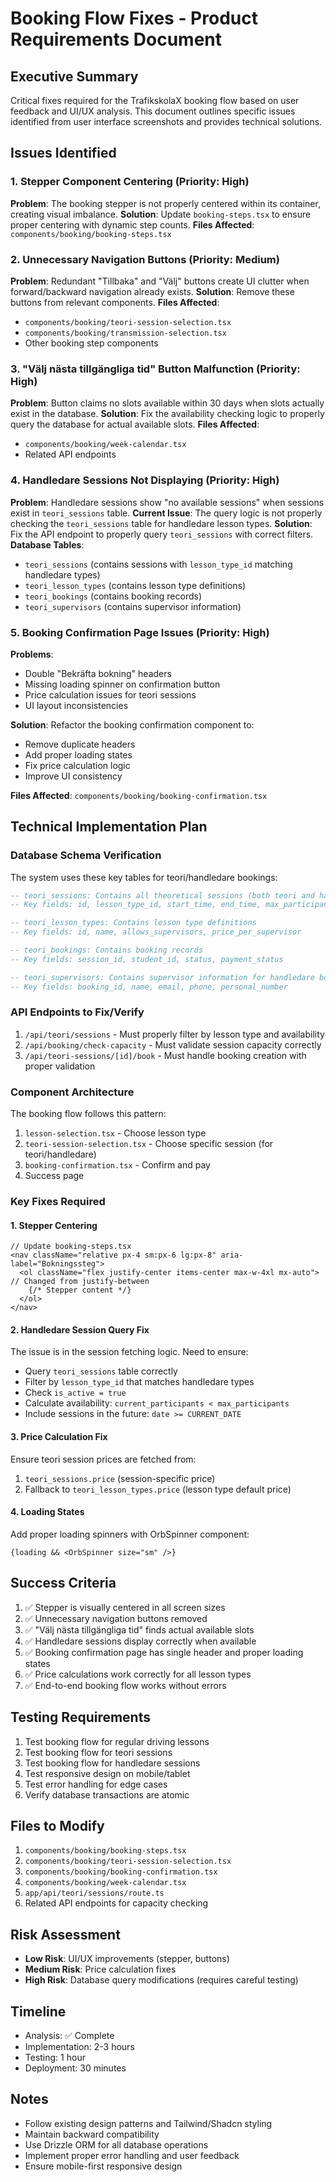 # Booking Flow Fixes - Product Requirements Document

## Executive Summary
Critical fixes required for the TrafikskolaX booking flow based on user feedback and UI/UX analysis. This document outlines specific issues identified from user interface screenshots and provides technical solutions.

## Issues Identified

### 1. Stepper Component Centering (Priority: High)
**Problem**: The booking stepper is not properly centered within its container, creating visual imbalance.
**Solution**: Update `booking-steps.tsx` to ensure proper centering with dynamic step counts.
**Files Affected**: `components/booking/booking-steps.tsx`

### 2. Unnecessary Navigation Buttons (Priority: Medium)
**Problem**: Redundant "Tillbaka" and "Välj" buttons create UI clutter when forward/backward navigation already exists.
**Solution**: Remove these buttons from relevant components.
**Files Affected**: 
- `components/booking/teori-session-selection.tsx`
- `components/booking/transmission-selection.tsx`
- Other booking step components

### 3. "Välj nästa tillgängliga tid" Button Malfunction (Priority: High)
**Problem**: Button claims no slots available within 30 days when slots actually exist in the database.
**Solution**: Fix the availability checking logic to properly query the database for actual available slots.
**Files Affected**: 
- `components/booking/week-calendar.tsx`
- Related API endpoints

### 4. Handledare Sessions Not Displaying (Priority: High)
**Problem**: Handledare sessions show "no available sessions" when sessions exist in `teori_sessions` table.
**Current Issue**: The query logic is not properly checking the `teori_sessions` table for handledare lesson types.
**Solution**: Fix the API endpoint to properly query `teori_sessions` with correct filters.
**Database Tables**: 
- `teori_sessions` (contains sessions with `lesson_type_id` matching handledare types)
- `teori_lesson_types` (contains lesson type definitions)
- `teori_bookings` (contains booking records)
- `teori_supervisors` (contains supervisor information)

### 5. Booking Confirmation Page Issues (Priority: High)
**Problems**:
- Double "Bekräfta bokning" headers
- Missing loading spinner on confirmation button
- Price calculation issues for teori sessions
- UI layout inconsistencies

**Solution**: Refactor the booking confirmation component to:
- Remove duplicate headers
- Add proper loading states
- Fix price calculation logic
- Improve UI consistency

**Files Affected**: `components/booking/booking-confirmation.tsx`

## Technical Implementation Plan

### Database Schema Verification
The system uses these key tables for teori/handledare bookings:
```sql
-- teori_sessions: Contains all theoretical sessions (both teori and handledare)
-- Key fields: id, lesson_type_id, start_time, end_time, max_participants, current_participants, is_active, price

-- teori_lesson_types: Contains lesson type definitions
-- Key fields: id, name, allows_supervisors, price_per_supervisor

-- teori_bookings: Contains booking records
-- Key fields: session_id, student_id, status, payment_status

-- teori_supervisors: Contains supervisor information for handledare bookings
-- Key fields: booking_id, name, email, phone, personal_number
```

### API Endpoints to Fix/Verify
1. `/api/teori/sessions` - Must properly filter by lesson type and availability
2. `/api/booking/check-capacity` - Must validate session capacity correctly
3. `/api/teori-sessions/[id]/book` - Must handle booking creation with proper validation

### Component Architecture
The booking flow follows this pattern:
1. `lesson-selection.tsx` - Choose lesson type
2. `teori-session-selection.tsx` - Choose specific session (for teori/handledare)
3. `booking-confirmation.tsx` - Confirm and pay
4. Success page

### Key Fixes Required

#### 1. Stepper Centering
```tsx
// Update booking-steps.tsx
<nav className="relative px-4 sm:px-6 lg:px-8" aria-label="Bokningssteg">
  <ol className="flex justify-center items-center max-w-4xl mx-auto"> // Changed from justify-between
    {/* Stepper content */}
  </ol>
</nav>
```

#### 2. Handledare Session Query Fix
The issue is in the session fetching logic. Need to ensure:
- Query `teori_sessions` table correctly
- Filter by `lesson_type_id` that matches handledare types
- Check `is_active = true`
- Calculate availability: `current_participants < max_participants`
- Include sessions in the future: `date >= CURRENT_DATE`

#### 3. Price Calculation Fix
Ensure teori session prices are fetched from:
1. `teori_sessions.price` (session-specific price)
2. Fallback to `teori_lesson_types.price` (lesson type default price)

#### 4. Loading States
Add proper loading spinners with OrbSpinner component:
```tsx
{loading && <OrbSpinner size="sm" />}
```

## Success Criteria
1. ✅ Stepper is visually centered in all screen sizes
2. ✅ Unnecessary navigation buttons removed
3. ✅ "Välj nästa tillgängliga tid" finds actual available slots
4. ✅ Handledare sessions display correctly when available
5. ✅ Booking confirmation page has single header and proper loading states
6. ✅ Price calculations work correctly for all lesson types
7. ✅ End-to-end booking flow works without errors

## Testing Requirements
1. Test booking flow for regular driving lessons
2. Test booking flow for teori sessions
3. Test booking flow for handledare sessions
4. Test responsive design on mobile/tablet
5. Test error handling for edge cases
6. Verify database transactions are atomic

## Files to Modify
1. `components/booking/booking-steps.tsx`
2. `components/booking/teori-session-selection.tsx`
3. `components/booking/booking-confirmation.tsx`
4. `components/booking/week-calendar.tsx`
5. `app/api/teori/sessions/route.ts`
6. Related API endpoints for capacity checking

## Risk Assessment
- **Low Risk**: UI/UX improvements (stepper, buttons)
- **Medium Risk**: Price calculation fixes
- **High Risk**: Database query modifications (requires careful testing)

## Timeline
- Analysis: ✅ Complete
- Implementation: 2-3 hours
- Testing: 1 hour
- Deployment: 30 minutes

## Notes
- Follow existing design patterns and Tailwind/Shadcn styling
- Maintain backward compatibility
- Use Drizzle ORM for all database operations
- Implement proper error handling and user feedback
- Ensure mobile-first responsive design
